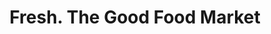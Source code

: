 ---
title: "Fresh. The Good Food Market"
url: /stepaside/fresh-the-good-food-market/
shop: Supermarkt
---
